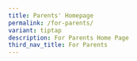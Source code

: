 ```yaml
---
title: Parents' Homepage
permalink: /for-parents/
variant: tiptap
description: For Parents Home Page
third_nav_title: For Parents
---
```

<p></p>